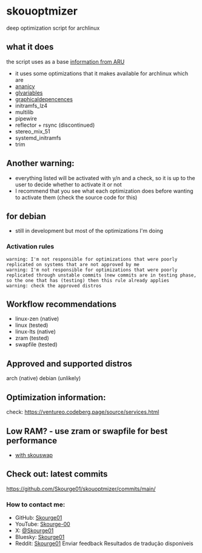 
# skouoptmizer
deep optimization script for archlinux

## what it does
the script uses as a base [information from ARU](https://github.com/ventureoo/ARU)
- it uses some optimizations that it makes available for archlinux
which are
- [ananicy](https://github.com/Skourge01/skouoptmizer/wiki/Ananicy%E2%80%90cpp)
- [glvariables](https://github.com/Skourge01/skouoptmizer/wiki/glvariables)
- [graphicaldepencences](https://github.com/Skourge01/skouoptmizer/wiki/graphical-dependences)
- initramfs_lz4
- multilib
- pipewire
- reflector + rsync (discontinued)
- stereo_mix_51
- systemd_initramfs
- trim
## Another warning:
- everything listed will be activated with y/n and a check, so it is up to the user to decide whether to activate it or not
- I recommend that you see what each optimization does before wanting to activate them (check the source code for this)

## for debian
- still in development but most of the optimizations I'm doing
### Activation rules
```
warning: I'm not responsible for optimizations that were poorly replicated on systems that are not approved by me
warning: I'm not responsible for optimizations that were poorly replicated through unstable commits (new commits are in testing phase, so the one that has (testing) then this rule already applies
warning: check the approved distros
```
## Workflow recommendations
- linux-zen (native)
- linux (tested)
- linux-lts (native)
- zram (tested)
- swapfile (tested)
## Approved and supported distros
arch (native)
debian (unlikely)
## Optimization information:
check: https://ventureo.codeberg.page/source/services.html

## Low RAM? - use zram or swapfile for best performance
- [with skouswap](https://github.com/Skourge01/skouswap)

## Check out: latest commits
https://github.com/Skourge01/skouoptmizer/commits/main/

### How to contact me:

- GitHub: [Skourge01](https://github.com/Skourge01)
- YouTube: [Skourge-00](https://www.youtube.com/@Skourge-00)
- X: [@Skourge01](https://x.com/Skourge01)
- Bluesky: [Skourge01](https://bsky.app/)
- Reddit: [Skourge01](https://www.reddit.com/u/Skourge01/s/ZqGtT4nwF2)
Enviar feedback
Resultados de tradução disponíveis

